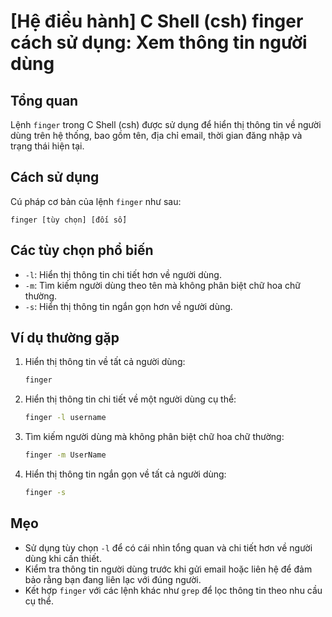 # [Hệ điều hành] C Shell (csh) finger cách sử dụng: Xem thông tin người dùng

## Tổng quan
Lệnh `finger` trong C Shell (csh) được sử dụng để hiển thị thông tin về người dùng trên hệ thống, bao gồm tên, địa chỉ email, thời gian đăng nhập và trạng thái hiện tại.

## Cách sử dụng
Cú pháp cơ bản của lệnh `finger` như sau:
```
finger [tùy chọn] [đối số]
```

## Các tùy chọn phổ biến
- `-l`: Hiển thị thông tin chi tiết hơn về người dùng.
- `-m`: Tìm kiếm người dùng theo tên mà không phân biệt chữ hoa chữ thường.
- `-s`: Hiển thị thông tin ngắn gọn hơn về người dùng.

## Ví dụ thường gặp
1. Hiển thị thông tin về tất cả người dùng:
   ```bash
   finger
   ```

2. Hiển thị thông tin chi tiết về một người dùng cụ thể:
   ```bash
   finger -l username
   ```

3. Tìm kiếm người dùng mà không phân biệt chữ hoa chữ thường:
   ```bash
   finger -m UserName
   ```

4. Hiển thị thông tin ngắn gọn về tất cả người dùng:
   ```bash
   finger -s
   ```

## Mẹo
- Sử dụng tùy chọn `-l` để có cái nhìn tổng quan và chi tiết hơn về người dùng khi cần thiết.
- Kiểm tra thông tin người dùng trước khi gửi email hoặc liên hệ để đảm bảo rằng bạn đang liên lạc với đúng người.
- Kết hợp `finger` với các lệnh khác như `grep` để lọc thông tin theo nhu cầu cụ thể.